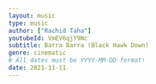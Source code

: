 ```yaml
---
layout: music
type: music
author: ["Rachid Taha"]
youtubeId: VmEV6qjY9Nc
subtitle: Barra Barra (Black Hawk Down)
genre: cinematic
# All dates must be YYYY-MM-DD format!
date: 2021-11-11
---
```

